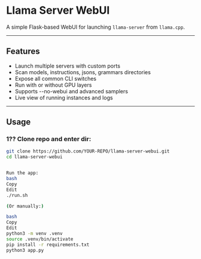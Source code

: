 # Llama Server WebUI

A simple Flask-based WebUI for launching `llama-server` from `llama.cpp`.

---

## Features

- Launch multiple servers with custom ports
- Scan models, instructions, jsons, grammars directories
- Expose all common CLI switches
- Run with or without GPU layers
- Supports --no-webui and advanced samplers
- Live view of running instances and logs

---

## Usage

### 1?? Clone repo and enter dir:

```bash
git clone https://github.com/YOUR-REPO/llama-server-webui.git
cd llama-server-webui


Run the app:
bash
Copy
Edit
./run.sh

(Or manually:)

bash
Copy
Edit
python3 -m venv .venv
source .venv/bin/activate
pip install -r requirements.txt
python3 app.py